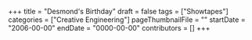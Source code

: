+++
title = "Desmond's Birthday"
draft = false
tags = ["Showtapes"]
categories = ["Creative Engineering"]
pageThumbnailFile = ""
startDate = "2006-00-00"
endDate = "0000-00-00"
contributors = []
+++
